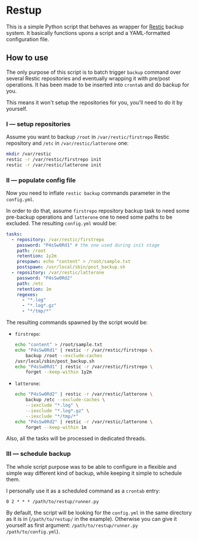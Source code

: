 # Restup

This is a simple Python script that behaves as wrapper for [Restic](https://github.com/restic) backup system.
It basically functions upons a script and a YAML-formatted configuration file.

## How to use

The only purpose of this script is to batch trigger `backup` command over several Restic repositories and eventually wrapping it with pre/post operations. It has been made to be inserted into `crontab` and do backup for you.

This means it won't setup the repositories for you, you'll need to do it by yourself.

### I — setup repositories

Assume you want to backup `/root` in `/var/restic/firstrepo` Restic repository and `/etc` in `/var/restic/latterone` one:

```bash
mkdir /var/restic
restic -r /var/restic/firstrepo init
restic -r /var/restic/latterone init
```

### II — populate config file

Now you need to inflate `restic backup` commands parameter in the `config.yml`.

In order to do that, assume `firstrepo` repository backup task to need some pre-backup operations and `latterone` one to need some paths to be excluded. The resulting `config.yml` would be:

```yaml
tasks:
  - repository: /var/restic/firstrepo
    password: "P4sSw0Rd1" # the one used during init stage
    path: /root
    retention: 1y2m
    prespawn: echo "content" > /root/sample.txt
    postspawn: /usr/local/sbin/post_backup.sh
  - repository: /var/restic/latterone
    password: "P4sSw0Rd2"
    path: /etc
    retention: 1m
    regexes:
      - "*.log"
      - "*.log*.gz"
      - "*/tmp/*"
```

The resulting commands spawned by the script would be:
- `firstrepo`:
  ```bash
  echo "content" > /root/sample.txt
  echo "P4sSw0Rd1" | restic -r /var/restic/firstrepo \
      backup /root --exclude-caches
  /usr/local/sbin/post_backup.sh
  echo "P4sSw0Rd1" | restic -r /var/restic/firstrepo \
      forget --keep-within 1y2m
  ```
- `latterone`:
  ```bash
  echo "P4sSw0Rd2" | restic -r /var/restic/latterone \
      backup /etc --exclude-caches \
      --iexclude "*.log" \
      --iexclude "*.log*.gz" \
      --iexclude "*/tmp/*"
  echo "P4sSw0Rd2" | restic -r /var/restic/latterone \
      forget --keep-within 1m
  ```

Also, all the tasks will be processed in dedicated threads.

### III — schedule backup

The whole script purpose was to be able to configure in a flexible and simple way different kind of backup, while keeping it simple to schedule them.

I personally use it as a scheduled command as a `crontab` entry:
```
0 2 * * * /path/to/restup/runner.py
```

By default, the script will be looking for the `config.yml` in the same directory as it is in (`/path/to/restup/` in the example). Otherwise you can give it yourself as first argument: `/path/to/restup/runner.py /path/to/config.yml`).
